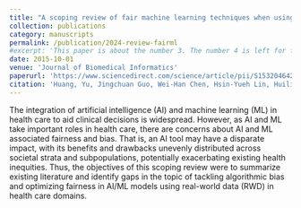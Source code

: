 ```yaml
---
title: "A scoping review of fair machine learning techniques when using real-world data"
collection: publications
category: manuscripts
permalink: /publication/2024-review-fairml
#excerpt: 'This paper is about the number 3. The number 4 is left for future work.'
date: 2015-10-01
venue: 'Journal of Biomedical Informatics'
paperurl: 'https://www.sciencedirect.com/science/article/pii/S1532046424000406'
citation: 'Huang, Yu, Jingchuan Guo, Wei-Han Chen, Hsin-Yueh Lin, Huilin Tang, Fei Wang, Hua Xu, and Jiang Bian. "A scoping review of fair machine learning techniques when using real-world data." Journal of Biomedical Informatics (2024): 104622.'
---
```


The integration of artificial intelligence (AI) and machine learning (ML) in health care to aid clinical decisions is widespread. However, as AI and ML take important roles in health care, there are concerns about AI and ML associated fairness and bias. That is, an AI tool may have a disparate impact, with its benefits and drawbacks unevenly distributed across societal strata and subpopulations, potentially exacerbating existing health inequities. Thus, the objectives of this scoping review were to summarize existing literature and identify gaps in the topic of tackling algorithmic bias and optimizing fairness in AI/ML models using real-world data (RWD) in health care domains.